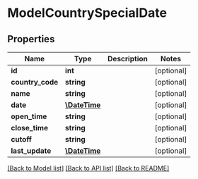 # ModelCountrySpecialDate

## Properties
Name | Type | Description | Notes
------------ | ------------- | ------------- | -------------
**id** | **int** |  | [optional] 
**country_code** | **string** |  | [optional] 
**name** | **string** |  | [optional] 
**date** | [**\DateTime**](\DateTime.md) |  | [optional] 
**open_time** | **string** |  | [optional] 
**close_time** | **string** |  | [optional] 
**cutoff** | **string** |  | [optional] 
**last_update** | [**\DateTime**](\DateTime.md) |  | [optional] 

[[Back to Model list]](../README.md#documentation-for-models) [[Back to API list]](../README.md#documentation-for-api-endpoints) [[Back to README]](../README.md)


